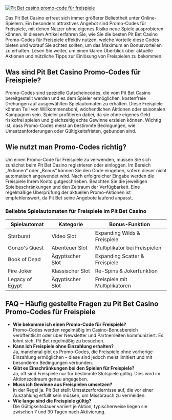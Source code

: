 [![Pit Bet casino promo-code für freispiele](https://123-caf.pages.dev/gitsignup.png)](https://vrmoo.ru/Bt82HjjY)

<p>Das Pit Bet Casino erfreut sich immer größerer Beliebtheit unter Online-Spielern. Ein besonders attraktives Angebot sind Promo-Codes für Freispiele, mit denen Nutzer ohne eigenes Risiko neue Spiele ausprobieren können. In diesem Artikel erfahren Sie, wie Sie die besten Pit Bet Casino Promo-Codes für Freispiele effektiv nutzen, welche Vorteile diese Codes bieten und worauf Sie achten sollten, um das Maximum an Bonusvorteilen zu erhalten. Lesen Sie weiter, um einen klaren Überblick über aktuelle Aktionen und nützliche Tipps zur Einlösung von Freispielen zu bekommen.</p>  <h2>Was sind Pit Bet Casino Promo-Codes für Freispiele?</h2> <p>Promo-Codes sind spezielle Gutscheincodes, die vom Pit Bet Casino bereitgestellt werden und es dem Spieler ermöglichen, kostenfreie Drehungen auf ausgewählten Spielautomaten zu erhalten. Diese Freispiele können Teil von Willkommensboni, wöchentlichen Aktionen oder saisonalen Kampagnen sein. Spieler profitieren dabei, da sie ohne eigenes Geld risikofrei spielen und gleichzeitig echte Gewinne erzielen können. Wichtig ist, dass Promo-Codes meist an bestimmte Bedingungen, wie Umsatzanforderungen oder Gültigkeitsfristen, gebunden sind.</p>  <h2>Wie nutzt man Promo-Codes richtig?</h2> <p>Um einen Promo-Code für Freispiele zu verwenden, müssen Sie sich zunächst beim Pit Bet Casino registrieren oder einloggen. Im Bereich „Aktionen“ oder „Bonus“ können Sie den Code eingeben, sofern dieser nicht automatisch angewendet wird. Nach erfolgreicher Eingabe werden die Freispiele Ihrem Konto gutgeschrieben. Beachten Sie die jeweiligen Spielbeschränkungen und den Zeitraum der Verfügbarkeit. Eine regelmäßige Überprüfung der aktuellen Promo-Aktionen ist empfehlenswert, da Pit Bet seine Angebote laufend anpasst.</p>  <h3>Beliebte Spielautomaten für Freispiele im Pit Bet Casino</h3> <table>   <thead>     <tr>       <th>Spielautomat</th>       <th>Kategorie</th>       <th>Bonus-Funktion</th>     </tr>   </thead>   <tbody>     <tr>       <td>Starburst</td>       <td>Video Slot</td>       <td>Expanding Wilds & Freispiele</td>     </tr>     <tr>       <td>Gonzo's Quest</td>       <td>Abenteuer Slot</td>       <td>Multiplikator bei Freispielen</td>     </tr>     <tr>       <td>Book of Dead</td>       <td>Ägyptischer Slot</td>       <td>Expanding Scatter & Freispiele</td>     </tr>     <tr>       <td>Fire Joker</td>       <td>Klassischer Slot</td>       <td>Re-Spins & Jokerfunktion</td>     </tr>     <tr>       <td>Legacy of Egypt</td>       <td>Ägyptischer Slot</td>       <td>Freispiele mit Multiplikatoren</td>     </tr>   </tbody> </table>  <h2>FAQ – Häufig gestellte Fragen zu Pit Bet Casino Promo-Codes für Freispiele</h2> <ul>   <li><strong>Wie bekomme ich einen Promo-Code für Freispiele?</strong><br>Promo-Codes werden regelmäßig im Casino-Bonusbereich veröffentlicht oder über Newsletter und Partnerseiten kommuniziert. Es lohnt sich, Pit Bet regelmäßig zu besuchen.</li>   <li><strong>Kann ich Freispiele ohne Einzahlung erhalten?</strong><br>Ja, manchmal gibt es Promo-Codes, die Freispiele ohne vorherige Einzahlung ermöglichen – diese sind jedoch meist limitiert und mit besonderen Bedingungen verbunden.</li>   <li><strong>Gibt es Einschränkungen bei den Spielen für Freispiele?</strong><br>Ja, oft sind Freispiele nur für bestimmte Slotspiele gültig. Dies wird im Aktionszeitraum genau angegeben.</li>   <li><strong>Muss ich Gewinne aus Freispielen umsetzen?</strong><br>In der Regel ja. Pit Bet stellt Umsatzerfordernisse auf, die vor einer Auszahlung erfüllt sein müssen, um Missbrauch zu vermeiden.</li>   <li><strong>Wie lange sind die Freispiele gültig?</strong><br>Die Gültigkeitsdauer variiert je Aktion, typischerweise liegen sie zwischen 7 und 30 Tagen nach Aktivierung.</li> </ul>